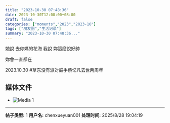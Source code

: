 ```yaml
---
title: "2023-10-30 07:48:36"
date: 2023-10-30T12:00:00+08:00
draft: false
categories: ["moments","2023","2023-10"]
tags: ["朋友圈","生活记录"]
summary: "2023-10-30 07:48:36..."
---
```


她說 去你媽的花海
我說 妳這麼說好帥

妳會一直都在

2023.10.30
#草东没有派对鼓手蔡忆凡去世两周年 ​ ​​​

## 媒体文件

- ![Media 1](/Moments/photos/2023-10-30/202310300748360.jpg)

---

**帖子类型:** 1
**用户名:** chenxueyuan001
**处理时间:** 2025/8/28 19:04:19